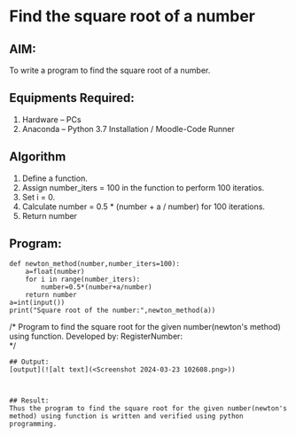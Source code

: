 # Find the square root of a number

## AIM:
To write a program to find the square root of a number.

## Equipments Required:
1. Hardware – PCs
2. Anaconda – Python 3.7 Installation / Moodle-Code Runner

## Algorithm
1. Define a function.
2. Assign number_iters = 100 in the function to perform 100 iteratios.
3. Set i = 0.
4. Calculate  number = 0.5 * (number + a / number) for 100 iterations.
5. Return number

## Program:
```
def newton_method(number,number_iters=100):
    a=float(number)
    for i in range(number_iters):
        number=0.5*(number+a/number)
    return number
a=int(input())
print("Square root of the number:",newton_method(a))
```
/*
Program to find the square root for the given number(newton's method) using function.
Developed by: 
RegisterNumber:  
*/
```
## Output:
[output](![alt text](<Screenshot 2024-03-23 102608.png>))



## Result:
Thus the program to find the square root for the given number(newton's method) using function is written and verified using python programming.
